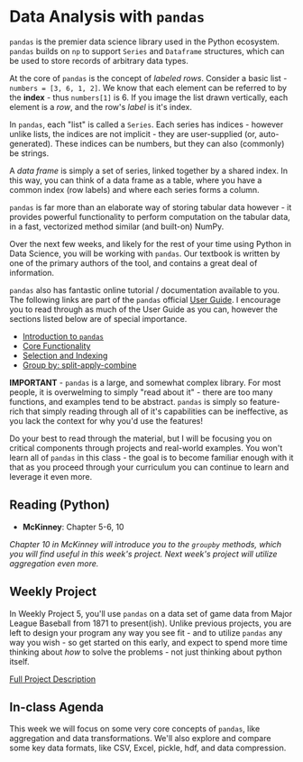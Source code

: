 # Data Analysis with `pandas`
`pandas` is the premier data science library used in the Python ecosystem.  `pandas` builds on `np` to support `Series` and `Dataframe` structures, which can be used to store records of arbitrary data types.

At the core of `pandas` is the concept of *labeled rows*.  Consider a basic list - `numbers = [3, 6, 1, 2]`.  We know that each element can be referred to by the **index** - thus `numbers[1]` is 6.  If you image the list drawn vertically, each element is a *row*, and the row's *label* is it's index.

In `pandas`, each "list" is called a `Series`.  Each series has indices - however unlike lists, the indices are not implicit - they are user-supplied (or, auto-generated).  These indices can be numbers, but they can also (commonly) be strings.  

A *data frame* is simply a set of series, linked together by a shared index.  In this way, you can think of a data frame as a table, where you have a common index (row labels) and where each series forms a column.

`pandas` is far more than an elaborate way of storing tabular data however - it provides powerful functionality to perform computation on the tabular data, in a fast, vectorized method similar (and built-on) NumPy.

Over the next few weeks, and likely for the rest of your time using Python in Data Science, you will be working with `pandas`.  Our textbook is written by one of the primary authors of the tool, and contains a great deal of information.

`pandas` also has fantastic online tutorial / documentation available to you.  The following links are part of the `pandas` official [User Guide](https://pandas.pydata.org/pandas-docs/stable/user_guide/index.html).  I encourage you to read through as much of the User Guide as you can, however the sections listed below are of special importance.

- [Introduction to `pandas`](https://pandas.pydata.org/pandas-docs/stable/user_guide/dsintro.html)
- [Core Functionality](https://pandas.pydata.org/pandas-docs/stable/user_guide/basics.html)
- [Selection and Indexing](https://pandas.pydata.org/pandas-docs/stable/user_guide/indexing.html)
- [Group by: split-apply-combine](https://pandas.pydata.org/pandas-docs/stable/user_guide/groupby.html)

**IMPORTANT** - `pandas` is a large, and somewhat complex library.  For most people, it is overwelming to simply "read about it" - there are too many functions, and examples tend to be abstract.  `pandas` is simply so feature-rich that simply reading through all of it's capabilities can be ineffective, as you lack the context for why you'd use the features!

Do your best to read through the material, but I will be focusing you on critical components through projects and real-world examples.  You won't learn all of `pandas` in this class - the goal is to become familiar enough with it that as you proceed through your curriculum you can continue to learn and leverage it even more.

## Reading (Python)
- **McKinney**:  Chapter 5-6, 10

*Chapter 10 in McKinney will introduce you to the `groupby` methods, which you will find useful in this week's project.  Next week's project will utilize aggregation even more.*

## Weekly Project
In Weekly Project 5, you'll use `pandas` on a data set of game data from Major League Baseball from 1871 to present(ish).  Unlike previous projects, you are left to design your program any way you see fit - and to utilize `pandas` any way you wish - so get started on this early, and expect to spend more time thinking about *how* to solve the problems - not just thinking about python itself.

[Full Project Description](https://github.com/scottfrees/cmps530-wp5)

## In-class Agenda
This week we will focus on some very core concepts of `pandas`, like aggregation and data transformations.  We'll also explore and compare some key data formats, like CSV, Excel, pickle, hdf, and data compression.
